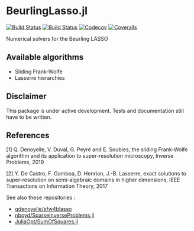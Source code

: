 # BeurlingLasso.jl

[![Build Status](https://travis-ci.com/rpetit/BeurlingLasso.jl.svg?branch=master)](https://travis-ci.com/rpetit/BeurlingLasso.jl)
[![Build Status](https://ci.appveyor.com/api/projects/status/github/rpetit/BeurlingLasso.jl?svg=true)](https://ci.appveyor.com/project/rpetit/BeurlingLasso-jl)
[![Codecov](https://codecov.io/gh/rpetit/BeurlingLasso.jl/branch/master/graph/badge.svg)](https://codecov.io/gh/rpetit/BeurlingLasso.jl)
[![Coveralls](https://coveralls.io/repos/github/rpetit/BeurlingLasso.jl/badge.svg?branch=master)](https://coveralls.io/github/rpetit/BeurlingLasso.jl?branch=master)

Numerical solvers for the Beurling LASSO
<br/>

## Available algorithms
* Sliding Frank-Wolfe
* Lasserre hierarchies

## Disclaimer

This package is under active development. Tests and documentation still
have to be written.
<br/>

## References

[1] Q. Denoyelle, V. Duval, G. Peyré and E. Soubies, the sliding Frank-Wolfe
algorithm and its application to super-resolution microscopy, Inverse Problems,
2019 <br/>

[2] Y. De Castro, F. Gamboa, D. Henrion, J.-B. Lasserre, exact solutions to super-resolution on semi-algebraic domains in higher dimensions, IEEE Transactions on Information Theory, 2017 <br/>

See also these repositories :

* [qdenoyelle/sfw4blasso](https://github.com/qdenoyelle/sfw4blasso)
* [nboyd/SparseInverseProblems.jl](https://github.com/nboyd/SparseInverseProblems.jl)
* [JuliaOpt/SumOfSquares.jl](https://github.com/JuliaOpt/SumOfSquares.jl)
